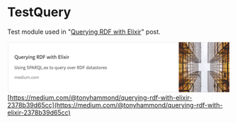 # TestQuery

Test module used in
"[Querying RDF with Elixir](https://medium.com/@tonyhammond/querying-rdf-with-elixir-2378b39d65cc)"
post.

![medium-post-2.png](../images/medium-post-2.png)
<br/>
[https://medium.com/@tonyhammond/querying-rdf-with-elixir-2378b39d65cc](https://medium.com/@tonyhammond/querying-rdf-with-elixir-2378b39d65cc)

